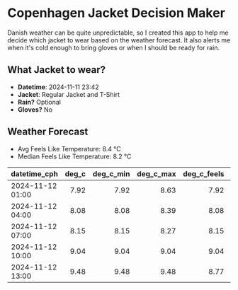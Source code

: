 
# Copenhagen Jacket Decision Maker

Danish weather can be quite unpredictable, so I created this app to help me decide which jacket to wear based on the weather forecast. 
It also alerts me when it's cold enough to bring gloves or when I should be ready for rain.

## What Jacket to wear?

- **Datetime**: 2024-11-11 23:42
- **Jacket**: Regular Jacket and T-Shirt
- **Rain?** Optional
- **Gloves?** No

## Weather Forecast
- Avg Feels Like Temperature: 8.4 °C
- Median Feels Like Temperature: 8.2 °C

| datetime_cph     |   deg_c |   deg_c_min |   deg_c_max |   deg_c_feels | weather   | wind   | rain   |
|:-----------------|--------:|------------:|------------:|--------------:|:----------|:-------|:-------|
| 2024-11-12 01:00 |    7.92 |        7.92 |        8.63 |          7.92 | Clouds    | Low    | None   |
| 2024-11-12 04:00 |    8.08 |        8.08 |        8.39 |          8.08 | Rain      | Low    | Low    |
| 2024-11-12 07:00 |    8.15 |        8.15 |        8.27 |          8.15 | Clouds    | Low    | None   |
| 2024-11-12 10:00 |    9.04 |        9.04 |        9.04 |          9.04 | Clouds    | Low    | None   |
| 2024-11-12 13:00 |    9.48 |        9.48 |        9.48 |          8.77 | Clouds    | Low    | None   |
        